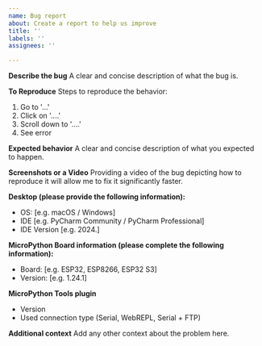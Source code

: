 ```yaml
---
name: Bug report
about: Create a report to help us improve
title: ''
labels: ''
assignees: ''

---
```


**Describe the bug**
A clear and concise description of what the bug is.

**To Reproduce**
Steps to reproduce the behavior:
1. Go to '...'
2. Click on '....'
3. Scroll down to '....'
4. See error

**Expected behavior**
A clear and concise description of what you expected to happen.

**Screenshots or a Video**
Providing a video of the bug depicting how to reproduce it will allow me to fix it significantly faster.

**Desktop (please provide the following information):**
 - OS: [e.g. macOS / Windows]
 - IDE [e.g. PyCharm Community / PyCharm Professional]
 - IDE Version [e.g. 2024.]

**MicroPython Board information (please complete the following information):**
 - Board: [e.g. ESP32, ESP8266, ESP32 S3]
 - Version: [e.g. 1.24.1]

**MicroPython Tools plugin**
 - Version
 - Used connection type (Serial, WebREPL, Serial + FTP)


**Additional context**
Add any other context about the problem here.
